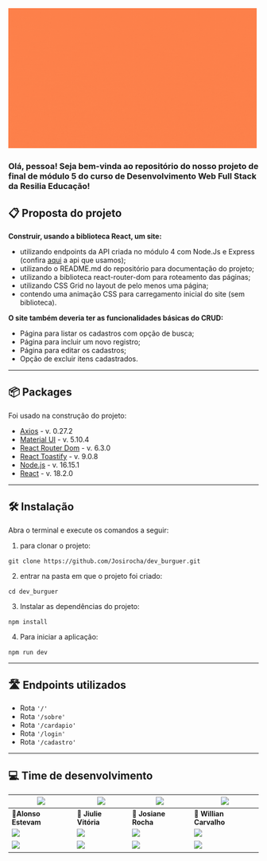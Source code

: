 <img src="./src/assets/images/dev_burguers_capa.gif" alt="dev burguer gif" width="500"/>

### Olá, pessoa! Seja bem-vinda ao repositório do nosso projeto de final de módulo 5 do curso de Desenvolvimento Web Full Stack da Resilia Educação!

## 📋 Proposta do projeto
**Construir, usando a biblioteca React, um site:**
* utilizando endpoints da API criada no módulo 4 com Node.Js e Express (confira [aqui](https://api-dev-burguer.herokuapp.com/produtos) a api que usamos);
* utilizando o README.md do repositório para documentação do projeto;
* utilizando a biblioteca react-router-dom para roteamento das páginas;
* utilizando CSS Grid no layout de pelo menos uma página;
* contendo uma animação CSS para carregamento inicial do site (sem biblioteca).

**O site também deveria ter as funcionalidades básicas do CRUD:**
* Página para listar os cadastros com opção de busca;
* Página para incluir um novo registro;
* Página para editar os cadastros;
* Opção de excluir itens cadastrados.

---

## 📦 Packages <a id="packages"></a>

 Foi usado na construção do projeto:
 
  - [Axios](https://axios-http.com/) - v. 0.27.2
  - [Material UI](https://mui.com/material-ui/getting-started/overview/) - v. 5.10.4
  - [React Router Dom](https://reactrouter.com/en/main) - v. 6.3.0
  - [React Toastify](https://www.npmjs.com/package/react-toastify) - v. 9.0.8
  - [Node.js](https://nodejs.org/pt-br/) - v. 16.15.1
  - [React](https://reactjs.org/) - v. 18.2.0

---

 ## 🛠️ Instalação <a id="instalacao"></a>
 
Abra o terminal e  execute os comandos a seguir:

1. para clonar o projeto:
```
git clone https://github.com/Josirocha/dev_burguer.git
```
2. entrar na pasta em que o projeto foi criado:
```
cd dev_burguer
```
3. Instalar as dependências do projeto:
```
npm install
```
4. Para iniciar a aplicação:
```
npm run dev
```

---

## 🛣️ Endpoints utilizados <a id="rotas"></a>

* Rota `'/'`
* Rota `'/sobre'`
* Rota `'/cardapio'`
* Rota `'/login'`
* Rota `'/cadastro'`

---

## 💻 Time de desenvolvimento <a id="time"></a>

| <img width="100" src="https://avatars.githubusercontent.com/u/86576674?s=96&v=4">  | <img width="100" src="https://avatars.githubusercontent.com/u/102330429?v=4"> | <img width="100" src="https://avatars.githubusercontent.com/u/102763035?v=4"> | <img width="100" src="https://avatars.githubusercontent.com/u/101817310?v=4"> |
| ------------- | ------------- | ------------- | ------------- |
| 🌮**Alonso Estevam**      | 🍟 **Jiulie Vitória**     |🥪 **Josiane Rocha** | 🍔 **Willian Carvalho**|
| <a href="https://github.com/alonso-estevam" target="_blank" rel="noreferrer"><img src="https://img.shields.io/badge/github-%23121011.svg?style=for-the-badge&logo=github&logoColor=white"/></a>      | <a href="https://github.com/JiulieVitoria" target="_blank" rel="noreferrer"><img src="https://img.shields.io/badge/github-%23121011.svg?style=for-the-badge&logo=github&logoColor=white"/></a>      |<a href="https://github.com/Josirocha" target="_blank" rel="noreferrer"><img src="https://img.shields.io/badge/github-%23121011.svg?style=for-the-badge&logo=github&logoColor=white"/></a>  |<a href="https://github.com/willcrvlh" target="_blank" rel="noreferrer"><img src="https://img.shields.io/badge/github-%23121011.svg?style=for-the-badge&logo=github&logoColor=white"/></a> |
| <a href="https://www.linkedin.com/in/alonso-estevam" target="_blank" rel="noreferrer"><img src="https://img.shields.io/badge/linkedin-%230077B5.svg?style=for-the-badge&logo=linkedin&logoColor=white"/></a>      | <a href="https://www.linkedin.com/in/jiulie-vitoria/" target="_blank" rel="noreferrer"><img src="https://img.shields.io/badge/linkedin-%230077B5.svg?style=for-the-badge&logo=linkedin&logoColor=white"/></a>    | <a href="https://www.linkedin.com/in/josiane-r-s-lima-santos-10202971/" target="_blank" rel="noreferrer"><img src="https://img.shields.io/badge/linkedin-%230077B5.svg?style=for-the-badge&logo=linkedin&logoColor=white"/></a> | <a href="https://www.linkedin.com/in/willcrvlh" target="_blank" rel="noreferrer"><img src="https://img.shields.io/badge/linkedin-%230077B5.svg?style=for-the-badge&logo=linkedin&logoColor=white"/></a>|
